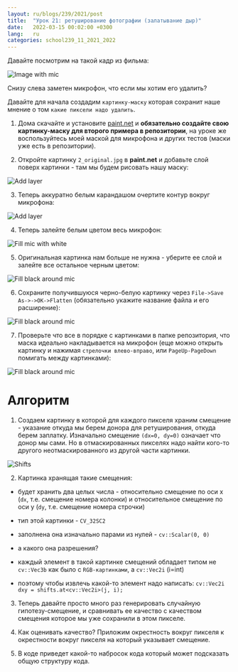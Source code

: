 ```yaml
---
layout: ru/blogs/239/2021/post
title:  "Урок 21: ретуширование фотографии (залатывание дыр)"
date:   2022-03-15 00:02:00 +0300
lang:   ru
categories: school239_11_2021_2022
---
```


Давайте посмотрим на такой кадр из фильма:

![Image with mic](/static/2022/03/retouch/1_original.png)

Снизу слева заметен микрофон, что если мы хотим его удалить?

Давайте для начала создадим ```картинку-маску``` которая сохранит наше мнение о том ```какие пиксели надо удалить```.

1) Дома скачайте и установите [paint.net](https://www.getpaint.net/) и **обязательно создайте свою картинку-маску для второго примера в репозитории**, на уроке же воспользуйтесь моей маской для микрофона и других тестов (маски уже есть в репозитории).

2) Откройте картинку ```2_original.jpg``` в **paint.net** и добавьте слой поверх картинки - там мы будем рисовать нашу маску:

![Add layer](/static/2022/03/retouch/generating_mask/01_add_layer.png)

3) Теперь аккуратно белым карандашом очертите контур вокруг микрофона:

![Add layer](/static/2022/03/retouch/generating_mask/02_draw_around_mic.png)

4) Теперь залейте белым цветом весь микрофон:

![Fill mic with white](/static/2022/03/retouch/generating_mask/03_fill_mic.png)

5) Оригинальная картинка нам больше не нужна - уберите ее слой и залейте все остальное черным цветом:

![Fill black around mic](/static/2022/03/retouch/generating_mask/04_fill_around_mic.png)

6) Сохраните получившуюся черно-белую картинку через ```File->Save As->->OK->Flatten``` (обязательно укажите название файла и его расширение):

![Fill black around mic](/static/2022/03/retouch/generating_mask/05_save_as.png)

7) Проверьте что все в порядке с картинками в папке репозитория, что маска идеально накладывается на микрофон (еще можно открыть картинку и нажимая ```стрелочки влево-вправо```, или ```PageUp-PageDown``` помигать между картинками):

![Fill black around mic](/static/2022/03/retouch/generating_mask/06_check_images.png)

Алгоритм
======

1) Создаем картинку в которой для каждого пикселя храним смещение - указание откуда мы берем донора для ретуширования, откуда берем заплатку. Изначально смещение ```(dx=0, dy=0)``` означает что донор мы сами. Но в отмаскированных пикселях надо найти кого-то другого неотмаскированного из другой части картинки.

![Shifts](/static/2022/03/retouch/shifts.png)

2) Картинка хранящая такие смещения:
   
- будет хранить два целых числа - относительно смещение по оси x (```dx```, т.е. смещение номера колонки) и относительное смещение по оси y (```dy```, т.е. смещение номера строчки)
  
- тип этой картинки - ```CV_32SC2```
  
- заполнена она изначально парами из нулей - ```cv::Scalar(0, 0)```
  
- а какого она разрешения?

- каждый элемент в такой картинке смещений обладает типом не ```cv::Vec3b``` как было с ```RGB-картинками```, а ```cv::Vec2i``` (i=int)

- поэтому чтобы извлечь какой-то элемент надо написать: ```cv::Vec2i dxy = shifts.at<cv::Vec2i>(j, i);```

3) Теперь давайте просто много раз генерировать случайную гипотезу-смещение, и сравнивать ее качество с качеством смещения которое мы уже сохранили в этом пикселе.

4) Как оценивать качество? Приложим окрестность вокруг пикселя к окрестности вокруг пикселя на который указывает смещение.

5) В коде приведет какой-то набросок кода который может подсказать общую структуру кода.
